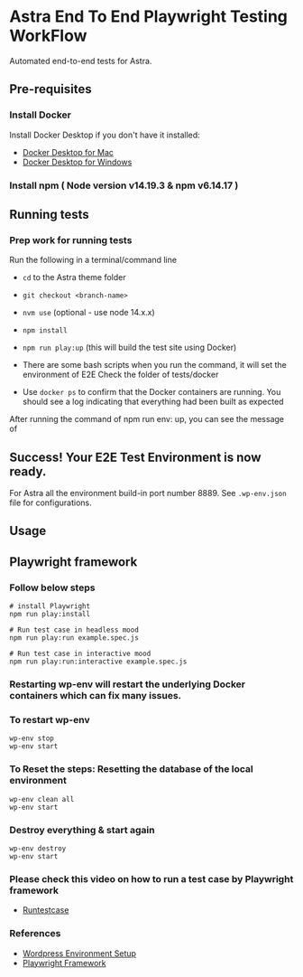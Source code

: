 # Astra End To End Playwright Testing WorkFlow

Automated end-to-end tests for Astra.

## Pre-requisites

### Install Docker

Install Docker Desktop if you don't have it installed:

-   [Docker Desktop for Mac](https://docs.docker.com/docker-for-mac/install/)
-   [Docker Desktop for Windows](https://docs.docker.com/docker-for-windows/install/)

### Install npm ( Node version v14.19.3 & npm v6.14.17 )

## Running tests

### Prep work for running tests

Run the following in a terminal/command line

-   `cd` to the Astra theme folder

-   `git checkout <branch-name>`

-   `nvm use` (optional - use node 14.x.x)

-   `npm install`
-   `npm run play:up` (this will build the test site using Docker)
-   There are some bash scripts when you run the command, it will set the environment of E2E
    Check the folder of tests/docker

-   Use `docker ps` to confirm that the Docker containers are running. You should see a log indicating that everything had been built as expected

After running the command of npm run env: up, you can see the message of

## Success! Your E2E Test Environment is now ready.

For Astra all the environment build-in port number 8889. See `.wp-env.json` file for configurations.

## Usage

## Playwright framework

### Follow below steps

```
# install Playwright
npm run play:install

# Run test case in headless mood
npm run play:run example.spec.js

# Run test case in interactive mood
npm run play:run:interactive example.spec.js
```

### Restarting wp-env will restart the underlying Docker containers which can fix many issues.

### To restart wp-env

```
wp-env stop
wp-env start
```

### To Reset the steps: Resetting the database of the local environment

```
wp-env clean all
wp-env start
```

### Destroy everything & start again

```
wp-env destroy
wp-env start
```

### Please check this video on how to run a test case by Playwright framework

-   [Runtestcase](https://d.pr/v/Sf9Mpx)

### References

-   [Wordpress Environment Setup](https://developer.wordpress.org/block-editor/reference-guides/packages/packages-env/#5-reset-the-database)
-   [Playwright Framework ](https://playwright.dev/)
